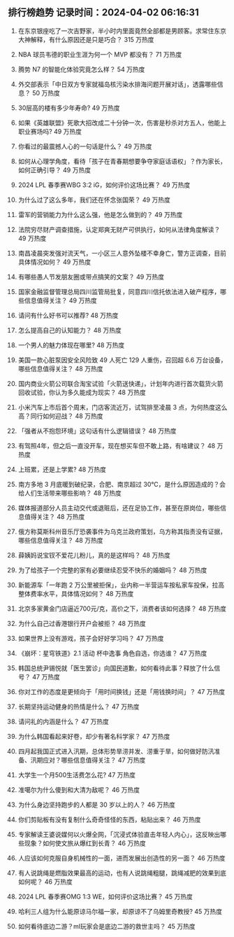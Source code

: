 
## 排行榜趋势 记录时间：2024-04-02 06:16:31
  
  1. 在东京银座吃了一次吉野家，半小时内里面竟然全部都是男顾客。求常住东京大神解释，有什么原因还是只是巧合？ 315 万热度
    
  2. NBA 球员韦德的职业生涯为何一个 MVP 都没有？ 71 万热度
    
  3. 腾势 N7 的智能化体验究竟怎么样？ 54 万热度
    
  4. 外交部表示「中日双方专家就福岛核污染水排海问题开展对话」，透露哪些信息？ 50 万热度
    
  5. 30层高的楼有多少年寿命? 49 万热度
    
  6. 如果《英雄联盟》死歌大招改成二十分钟一次，伤害是秒杀对方五人，他能上职业赛场吗? 49 万热度
    
  7. 你看过的最震撼人心的一句话是什么？ 49 万热度
    
  8. 如何从心理学角度，看待「孩子在青春期想要争夺家庭话语权」？作为家长，如何正确引导？ 49 万热度
    
  9. 2024 LPL 春季赛WBG 3:2 iG，如何评价这场比赛？ 49 万热度
    
  10. 为什么过了这么多年，我们还在怀念张国荣？ 49 万热度
    
  11. 雷军的营销能力为什么这么强，他是怎么做到的？ 49 万热度
    
  12. 法院穷尽财产调查措施，认定郑爽无财产可供执行，如何从法律角度解读？ 49 万热度
    
  13. 南昌凌晨突发强对流天气，一小区三人意外坠楼不幸身亡，警方正调查，目前具体情况如何？ 49 万热度
    
  14. 有哪些愚人节发朋友圈或带点搞笑的文案？ 49 万热度
    
  15. 国家金融监督管理总局四川监管局批复，同意四川信托依法进入破产程序，哪些信息值得关注？ 49 万热度
    
  16. 请问有什么好书可以推荐? 48 万热度
    
  17. 怎么提高自己的认知能力？ 48 万热度
    
  18. 一个男人的魅力体现在哪里? 48 万热度
    
  19. 美国一款心脏泵因安全风险致 49 人死亡 129 人重伤，召回超 6.6 万台设备，哪些信息值得关注？ 48 万热度
    
  20. 国内商业火箭公司联合淘宝试验「火箭送快递」，计划年内进行首次载货火箭回收试验，你认为多久能成为现实？ 48 万热度
    
  21. 小米汽车上市后首个周末，门店客流近万，试驾排至凌晨 3 点，为何热度这么高？同行如何迎战？ 48 万热度
    
  22. 「强者从不抱怨环境」这句话有什么逻辑错误？ 48 万热度
    
  23. 有驾照4年，但之后一直没开车，现在想买车但不敢上路，有啥建议？ 48 万热度
    
  24. 上班累，还是上学累? 48 万热度
    
  25. 南方多地 3 月底暖到破纪录，合肥、南京超过 30℃，是什么原因造成的？会给人们生活带来哪些影响？ 48 万热度
    
  26. 媒体报道部分人员主动交代或退赃后，还在足协工作，甚至在原岗位，哪些信息值得关注？ 48 万热度
    
  27. 俄方称莫斯科州音乐厅恐袭事件为乌克兰政府策划，乌方称其指责没有证据，哪些信息值得关注？ 48 万热度
    
  28. 薛姨妈说宝钗不爱花儿粉儿，真的是这样吗？ 48 万热度
    
  29. 为了给孩子一个完整的家有必要继续忍受不快乐的婚姻吗？ 48 万热度
    
  30. 新能源车「一年跑 2 万公里被拒保」，业内称一半营运车按私家车投保，拉高整体费率水平，具体情况如何？ 48 万热度
    
  31. 北京多家黄金门店逼近700元/克，高价之下，消费者该如何选择？ 48 万热度
    
  32. 为什么自己过香港银行开户会被拒？ 48 万热度
    
  33. 如果世界上没有游戏，孩子会好好学习吗？ 47 万热度
    
  34. 《崩坏：星穹铁道》2.1 活动 杯中逸事 角色自选，你选谁？ 47 万热度
    
  35. 韩国总统尹锡悦就「医生罢诊」向国民道歉，如何看待此事？释放了什么信号？ 47 万热度
    
  36. 你对工作的态度是更倾向于「用时间换钱」还是「用钱换时间」？ 47 万热度
    
  37. 长期坚持运动健身的热情是什么？ 47 万热度
    
  38. 请问礼的内涵是什么？ 47 万热度
    
  39. 为什么韩国看起来好卷，却少有著名科学家？ 47 万热度
    
  40. 四月起我国正式进入汛期，总体形势旱涝并发、涝重于旱，如何做好防汛准备、汛期应对？哪些信息值得关注？ 47 万热度
    
  41. 大学生一个月500生活费怎么花? 47 万热度
    
  42. 准噶尔为什么傻到和大清为敌呢？ 46 万热度
    
  43. 为什么身边坚持跑步的人都是 30 岁以上的人？ 46 万热度
    
  44. 你们剪贴板有没有复制什么奇奇怪怪的东西，粘贴出来？ 46 万热度
    
  45. 专家解读王婆说媒何以火爆全网，「沉浸式体验直击年轻人内心」，这反映出哪些现象？如何使文旅从爆红到长青？ 46 万热度
    
  46. 人应该如何克服自身机械性的一面，进而发展出创造性的另一面？ 46 万热度
    
  47. 有人说跳绳是燃脂效果最高的运动，也有人说跳绳粗腿，跳绳减肥的效果到底如何呢？ 46 万热度
    
  48. 2024 LPL 春季赛OMG 1:3 WE，如何评价这场比赛？ 45 万热度
    
  49. 哈利三人组为什么能原谅马尔福一家，却原谅不了乌姆里奇教授? 45 万热度
    
  50. 如何看待底边二游？ml玩家会是底边二游的救世主吗？ 45 万热度
    